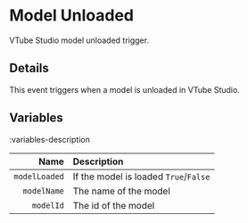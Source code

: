 # Model Unloaded
VTube Studio model unloaded trigger.

## Details
This event triggers when a model is unloaded in VTube Studio.

## Variables
:variables-description

Name | Description
----:|:------------
`modelLoaded` | If the model is loaded `True`/`False`
`modelName` | The name of the model
`modelId` | The id of the model